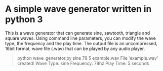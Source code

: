 # A simple wave generator written in python 3

This is a wave generator that can generate sine, sawtooth, triangle and square waves.
Using command line parameters, you can modify the wave type, the frequency and the play time.
The output file is an uncompressed, 16bit format, wave file (.wav) that can be played by any audio player.

> python wave_generator.py sine 78 5 example.wav
> File 'example.wav' created!
> Wave Type: sine
> Frequency: 78hz
> Play Time: 5 seconds
